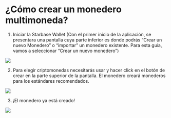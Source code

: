 # ¿Cómo crear un monedero multimoneda?

1. Iniciar la Starbase Wallet (Con el primer inicio de la aplicación, se presentara una pantalla cuya parte inferior es donde podrás “Crear un nuevo Monedero” o “importar” un monedero existente. Para esta guía, vamos a seleccionar “Crear un nuevo monedero”)

![](../images/ios-create-welcome-s.png)

2. Para elegir criptomonedas necesitarás usar y hacer click en el botón de crear en la parte superior de la pantalla. El monedero creará monederos para los estándares recomendados. 

![](../images/ios-create-choosecoin-s.png)

3. ¡El monedero ya está creado!

![](../images/ios-create-balance-s.png)

